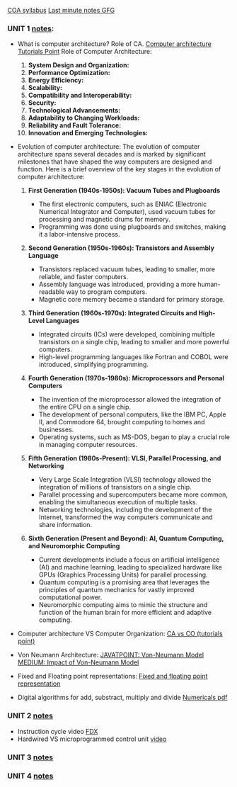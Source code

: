 [COA syllabus](obsidian://open?vault=Notes&file=sem_5%2Fsem_5%266_syllabus.pdf#page=10)	
[Last minute notes GFG](https://www.geeksforgeeks.org/last-minute-notes-computer-organization/)
### UNIT 1 [notes](obsidian://open?vault=Notes&file=sem_5%2FCA%2FCoA%20Notes%20Unit-1.pdf):
- What is computer architecture? Role of CA.
	[Computer architecture Tutorials Point](https://www.tutorialspoint.com/what-is-computer-architecture)
	Role of Computer Architecture:
	1. **System Design and Organization:**
	2. **Performance Optimization:**
	3. **Energy Efficiency:**
	4. **Scalability:**
	5. **Compatibility and Interoperability:**
	6. **Security:**
	7. **Technological Advancements:**
	8. **Adaptability to Changing Workloads:**
	9. **Reliability and Fault Tolerance:**
	10. **Innovation and Emerging Technologies:**
	
- Evolution of computer architecture:
	The evolution of computer architecture spans several decades and is marked by significant milestones that have shaped the way computers are designed and function. Here is a brief overview of the key stages in the evolution of computer architecture:
	
	1. **First Generation (1940s-1950s): Vacuum Tubes and Plugboards**
	   - The first electronic computers, such as ENIAC (Electronic Numerical Integrator and Computer), used vacuum tubes for processing and magnetic drums for memory.
	   - Programming was done using plugboards and switches, making it a labor-intensive process.
	
	2. **Second Generation (1950s-1960s): Transistors and Assembly Language**
	   - Transistors replaced vacuum tubes, leading to smaller, more reliable, and faster computers.
	   - Assembly language was introduced, providing a more human-readable way to program computers.
	   - Magnetic core memory became a standard for primary storage.
	
	3. **Third Generation (1960s-1970s): Integrated Circuits and High-Level Languages**
	   - Integrated circuits (ICs) were developed, combining multiple transistors on a single chip, leading to smaller and more powerful computers.
	   - High-level programming languages like Fortran and COBOL were introduced, simplifying programming.
	
	4. **Fourth Generation (1970s-1980s): Microprocessors and Personal Computers**
	   - The invention of the microprocessor allowed the integration of the entire CPU on a single chip.
	   - The development of personal computers, like the IBM PC, Apple II, and Commodore 64, brought computing to homes and businesses.
	   - Operating systems, such as MS-DOS, began to play a crucial role in managing computer resources.
	
	5. **Fifth Generation (1980s-Present): VLSI, Parallel Processing, and Networking**
	   - Very Large Scale Integration (VLSI) technology allowed the integration of millions of transistors on a single chip.
	   - Parallel processing and supercomputers became more common, enabling the simultaneous execution of multiple tasks.
	   - Networking technologies, including the development of the Internet, transformed the way computers communicate and share information.
	
	6. **Sixth Generation (Present and Beyond): AI, Quantum Computing, and Neuromorphic Computing**
	   - Current developments include a focus on artificial intelligence (AI) and machine learning, leading to specialized hardware like GPUs (Graphics Processing Units) for parallel processing.
	   - Quantum computing is a promising area that leverages the principles of quantum mechanics for vastly improved computational power.
	   - Neuromorphic computing aims to mimic the structure and function of the human brain for more efficient and adaptive computing.

* Computer architecture VS Computer Organization:
	[CA vs CO (tutorials point)](https://www.tutorialspoint.com/differences-between-computer-architecture-and-computer-organization)

* Von Neumann Architecture:
  [JAVATPOINT: Von-Neumann Model](https://www.javatpoint.com/von-neumann-model)
  [MEDIUM: Impact of Von-Neumann Model](https://medium.com/@jaroeducationnew2023/what-is-von-neumann-architecture-and-its-impact-on-modern-computing-d70a21efd8a1)

* Fixed and Floating point representations:
	[Fixed and floating point representation](https://www.codingninjas.com/studio/library/fixed-and-floating-point-representation)
* Digital algorithms for add, substract, multiply and divide
	[Numericals pdf](obsidian://open?vault=Notes&file=sem_5%2FCA%2FCoA%20numerical.pdf)

### UNIT 2 [notes](obsidian://open?vault=Notes&file=sem_5%2FCA%2FCoa%20Unit%202.pdf)

 - Instruction cycle video [FDX](https://www.youtube.com/watch?v=Z5JC9Ve1sfI)
 - Hardwired VS microprogrammed control unit
	   [video](https://youtu.be/l1vBkZWyELk?si=6pzRBnC7BIK8r2lf)
### UNIT 3 [notes](obsidian://open?vault=Notes&file=sem_5%2FCA%2FCoa%20Unit%203.pdf)

### UNIT 4 [notes](obsidian://open?vault=Notes&file=sem_5%2FCA%2FCA%20unit%204.pdf)